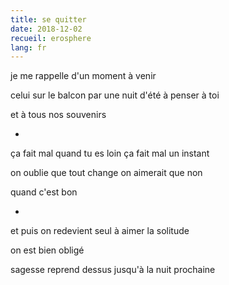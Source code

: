 ```yaml
---
title: se quitter
date: 2018-12-02
recueil: erosphere
lang: fr
---
```


je me rappelle d'un moment à venir

celui sur le balcon par une nuit d'été
à penser à toi

et à tous nos souvenirs

*

ça fait mal quand tu es loin
ça fait mal un instant

on oublie que tout change
on aimerait que non

quand c'est bon

*

et puis on redevient seul
à aimer la solitude

on est bien obligé

sagesse reprend dessus
jusqu'à la nuit prochaine
